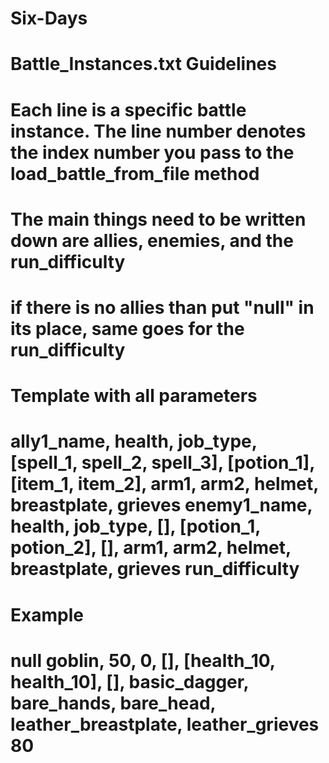 # Six-Days

# Battle_Instances.txt Guidelines
# Each line is a specific battle instance. The line number denotes the index number you pass to the load_battle_from_file method
# The main things need to be written down are allies, enemies, and the run_difficulty
# if there is no allies than put "null" in its place, same goes for the run_difficulty
# Template with all parameters
# ally1_name, health, job_type, [spell_1, spell_2, spell_3], [potion_1], [item_1, item_2], arm1, arm2, helmet, breastplate, grieves enemy1_name, health, job_type, [], [potion_1, potion_2], [], arm1, arm2, helmet, breastplate, grieves run_difficulty
# Example
# null goblin, 50, 0, [], [health_10, health_10], [], basic_dagger, bare_hands, bare_head, leather_breastplate, leather_grieves 80

